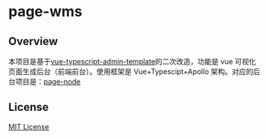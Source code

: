 # page-wms

## Overview

本项目是基于[vue-typescript-admin-template](https://github.com/Armour/vue-typescript-admin-template)的二次改造，功能是 vue 可视化页面生成后台（前端前台）。使用框架是 Vue+Typescipt+Apollo 架构。对应的后台项目是：[page-node](https://github.com/LuoTuxiu/page-node)

<!-- ## Screenshots

![demo](./demo/demo.gif) -->

## License

[MIT License](https://github.com/Armour/vue-typescript-admin-template/blob/master/LICENSE)

